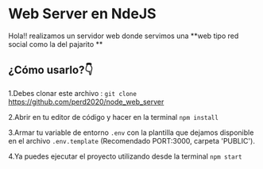 # Web Server en NdeJS

Hola!! realizamos un servidor web donde servimos una  **web tipo red social como la del pajarito **


## 



## ¿Cómo usarlo?👇

1.Debes clonar este archivo : `git clone`  https://github.com/perd2020/node_web_server

2.Abrir en tu editor de código y hacer en la terminal `npm install`

3.Armar tu variable de entorno `.env` con la plantilla que dejamos disponible en el archivo `.env.template` (Recomendado PORT:3000, carpeta 'PUBLIC').

4.Ya puedes ejecutar el proyecto utilizando desde la terminal `npm start`

